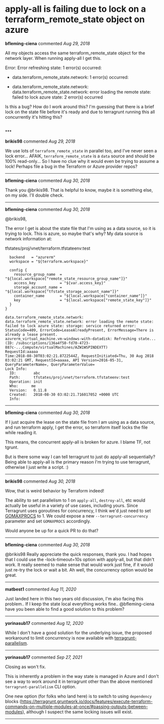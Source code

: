# apply-all is failing due to lock on a terraform_remote_state object on azure

**bfleming-ciena** commented *Aug 29, 2018*

All my objects access the same terraform_remote_state object for the network layer.  When running apply-all I get this.

Error: Error refreshing state: 1 error(s) occurred:

* data.terraform_remote_state.network: 1 error(s) occurred:

* data.terraform_remote_state.network: data.terraform_remote_state.network: error loading the remote state: failed to lock azure state: 2 error(s) occurred

Is this a bug? How do I work around this?  I'm guessing that there is a brief lock on the state file before it's ready and due to terragrunt running this all concurrently it's hitting this?


<br />
***


**brikis98** commented *Aug 29, 2018*

We use lots of `terraform_remote_state` in parallel too, and I've never seen a lock error... AFAIK, `terraform_remote_state` is a `data` source and should be 100% read-only... So I have no clue why it would even be trying to assume a lock! Perhaps file a bug in the Terraform or Azure provider repos?
***

**bfleming-ciena** commented *Aug 30, 2018*

Thank you @brikis98. That is helpful to know, maybe it is something else, on my side. I'll double check.


***

**bfleming-ciena** commented *Aug 30, 2018*

@brikis98,

The error I get is about the state file that I'm using as a data source, so it is trying to lock. This is azure, so maybe that's why?  My data source is network information at:

tfstates/proj/vnet/terraform.tfstateenv:test



```data "terraform_remote_state" "network" {
  backend   = "azurerm"
  workspace = "${terraform.workspace}"

  config {
    resource_group_name  = "${local.workspace["remote_state_resource_group_name"]}"
    access_key           = "${var.access_key}"
    storage_account_name = "${local.workspace["tfstate_storage_account_name"]}"
    container_name       = "${local.workspace["container_name"]}"
    key                  = "${local.workspace["remote_state_key"]}"
  }
}

data.terraform_remote_state.network: data.terraform_remote_state.network: error loading the remote state: failed to lock azure state: storage: service returned error: StatusCode=409, ErrorCode=LeaseAlreadyPresent, ErrorMessage=There is already a lease present.
azurerm_virtual_machine.vm-windows-with-datadisk: Refreshing state... (ID: /subscriptions/136a4f50-fd70-4723-887c-...Compute/virtualMachines/AZW1WSPINDEXTT)
RequestId:aaaaa
Time:2018-08-30T03:02:21.8722544Z, RequestInitiated=Thu, 30 Aug 2018 03:02:21 GMT, RequestId=aaaaa, API Version=2016-05-31, QueryParameterName=, QueryParameterValue=
Lock Info:
  ID:        abc
  Path:      tfstates/proj/vnet/terraform.tfstateenv:test
  Operation: init
  Who:      me
  Version:   0.11.8
  Created:   2018-08-30 03:02:21.716017052 +0000 UTC
  Info:
```
***

**bfleming-ciena** commented *Aug 30, 2018*

If I just acquire the lease on the state file from I am using as a data source, and run terraform apply, I get the error, so terraform itself locks the file while reading it.

This means, the concurrent apply-all is broken for azure. I blame TF, not tgrunt.

But is there some way I can tell terragrunt to just do apply-all sequentially?  Being able to apply-all is the primary reason I'm trying to use terragrunt, otherwise I just write a script. :)


***

**brikis98** commented *Aug 30, 2018*

Wow, that is weird behavior by Terraform indeed!

The ability to set parallelism to 1 on `apply-all`, `destroy-all`, etc would actually be useful in a variety of use cases, including yours. Since Terragrunt uses goroutines for concurrency, I think we'd just need to set [GOMAXPROCS](https://golang.org/pkg/runtime/#GOMAXPROCS) to 1. We could expose a new `--terragrunt-concurrency` parameter and set `GOMAXPROCS` accordingly.

Would anyone be up for a quick PR to do that?
***

**bfleming-ciena** commented *Aug 30, 2018*

@brikis98 Really appreciate the quick responses, thank you. I had hopes that I could use the -lock-timeout=10s option with apply-all, but that didn't work. It really seemed to make sense that would work just fine, if it would just re-try the lock or wait a bit. Ah well, the concurrency option would be great.
***

**matbest1** commented *Aug 11, 2020*

Just landed here in this two years old discussion, I'm also facing this problem.. If I keep the state local everything works fine.. @bfleming-ciena have you been able to find a good solution to this problem?

***

**yorinasub17** commented *Aug 12, 2020*

While I don't have a good solution for the underlying issue, the proposed workaround to limit concurrency is now available with [terragrunt-parallelism](https://terragrunt.gruntwork.io/docs/reference/cli-options/#terragrunt-parallelism).
***

**yorinasub17** commented *Sep 27, 2021*

Closing as won't fix.

This is inherently a problem in the way state is managed in Azure and I don't see a way to work around it in terragrunt other than the above mentioned `terragrunt-parallelism` CLI option.

One new option (for folks who land here) is to switch to using `dependency` blocks (https://terragrunt.gruntwork.io/docs/features/execute-terraform-commands-on-multiple-modules-at-once/#passing-outputs-between-modules), although I suspect the same locking issues will exist.
***


